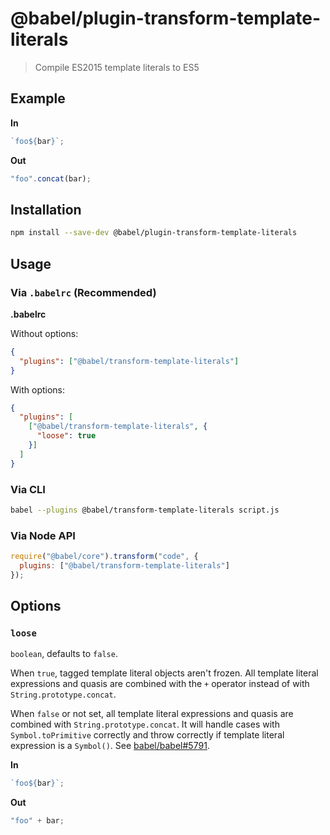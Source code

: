 # @babel/plugin-transform-template-literals

> Compile ES2015 template literals to ES5

## Example

**In**

```javascript
`foo${bar}`;
```

**Out**

```javascript
"foo".concat(bar);
```

## Installation

```sh
npm install --save-dev @babel/plugin-transform-template-literals
```

## Usage

### Via `.babelrc` (Recommended)

**.babelrc**

Without options:

```json
{
  "plugins": ["@babel/transform-template-literals"]
}
```

With options:

```json
{
  "plugins": [
    ["@babel/transform-template-literals", {
      "loose": true
    }]
  ]
}
```

### Via CLI

```sh
babel --plugins @babel/transform-template-literals script.js
```

### Via Node API

```javascript
require("@babel/core").transform("code", {
  plugins: ["@babel/transform-template-literals"]
});
```

## Options

### `loose`

`boolean`, defaults to `false`.

When `true`, tagged template literal objects aren't frozen. All template literal expressions and quasis are combined with the `+` operator instead of with `String.prototype.concat`.

When `false` or not set, all template literal expressions and quasis are combined with `String.prototype.concat`. It will handle cases with `Symbol.toPrimitive` correctly and throw correctly if template literal expression is a `Symbol()`. See [babel/babel#5791](https://github.com/babel/babel/pull/5791).

**In**

```javascript
`foo${bar}`;
```

**Out**

```javascript
"foo" + bar;
```
